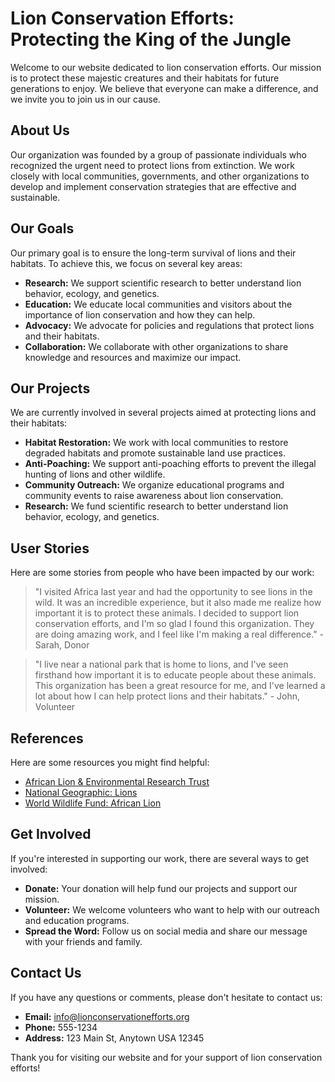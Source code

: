<!--
Write me content for website with wallpaper which alt text is:

"A bold and graphic image of a lion's head for a wildlife or animal conservation website"

The name/title of the page should not be 1:1 copy of the alt text but rather a real content of the website which is using this wallpaper.

- Use markdown format 
- Start with the heading
- The content should look like a real website 
- Include real sections like references, contact, user stories, etc. use things relevant to the page purpose.
- Feel free to use structure like headings, bullets, numbering, blockquotes, paragraphs, horizontal lines, etc.
- You can use formatting like bold or _italic_
- You can include UTF-8 emojis
- Links should be only #hash anchors (and you can refer to the document itself)
- Do not include images
-->

<!--font:Lato-->

# Lion Conservation Efforts: Protecting the King of the Jungle

Welcome to our website dedicated to lion conservation efforts. Our mission is to protect these majestic creatures and their habitats for future generations to enjoy. We believe that everyone can make a difference, and we invite you to join us in our cause.

## About Us

Our organization was founded by a group of passionate individuals who recognized the urgent need to protect lions from extinction. We work closely with local communities, governments, and other organizations to develop and implement conservation strategies that are effective and sustainable.

## Our Goals

Our primary goal is to ensure the long-term survival of lions and their habitats. To achieve this, we focus on several key areas:

- **Research:** We support scientific research to better understand lion behavior, ecology, and genetics.
- **Education:** We educate local communities and visitors about the importance of lion conservation and how they can help.
- **Advocacy:** We advocate for policies and regulations that protect lions and their habitats.
- **Collaboration:** We collaborate with other organizations to share knowledge and resources and maximize our impact.

## Our Projects

We are currently involved in several projects aimed at protecting lions and their habitats:

- **Habitat Restoration:** We work with local communities to restore degraded habitats and promote sustainable land use practices.
- **Anti-Poaching:** We support anti-poaching efforts to prevent the illegal hunting of lions and other wildlife.
- **Community Outreach:** We organize educational programs and community events to raise awareness about lion conservation.
- **Research:** We fund scientific research to better understand lion behavior, ecology, and genetics.

## User Stories

Here are some stories from people who have been impacted by our work:

> "I visited Africa last year and had the opportunity to see lions in the wild. It was an incredible experience, but it also made me realize how important it is to protect these animals. I decided to support lion conservation efforts, and I'm so glad I found this organization. They are doing amazing work, and I feel like I'm making a real difference." - Sarah, Donor

> "I live near a national park that is home to lions, and I've seen firsthand how important it is to educate people about these animals. This organization has been a great resource for me, and I've learned a lot about how I can help protect lions and their habitats." - John, Volunteer

## References

Here are some resources you might find helpful:

- [African Lion & Environmental Research Trust](#)
- [National Geographic: Lions](#)
- [World Wildlife Fund: African Lion](#)

## Get Involved

If you're interested in supporting our work, there are several ways to get involved:

- **Donate:** Your donation will help fund our projects and support our mission.
- **Volunteer:** We welcome volunteers who want to help with our outreach and education programs.
- **Spread the Word:** Follow us on social media and share our message with your friends and family.

## Contact Us

If you have any questions or comments, please don't hesitate to contact us:

- **Email:** info@lionconservationefforts.org
- **Phone:** 555-1234
- **Address:** 123 Main St, Anytown USA 12345

Thank you for visiting our website and for your support of lion conservation efforts!
